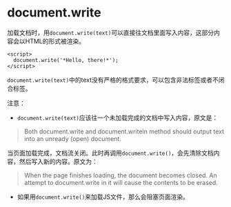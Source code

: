 # document.write

加载文档时，用```document.write(text)```可以直接往文档里面写入内容，这部分内容会以HTML的形式被渲染。

    <script>
      document.write('*Hello, there!*');
    </script>

```document.write(text)```中的text没有严格的格式要求，可以包含非法标签或者不闭合标签。

注意：

* ```document.write(text)```应该往一个未加载完成的文档中写入内容，原文是：


> Both document.write and document.writeln method should output text into an unready (open) document.

当页面加载完成，文档流关闭。此时再调用```document.write()```，会先清除文档内容，然后写入新的内容。原文为：
> When the page finishes loading, the document becomes closed. An attempt to document.write in it will cause the contents to be erased.

* 如果用```document.write()```来加载JS文件，那么会阻塞页面渲染。